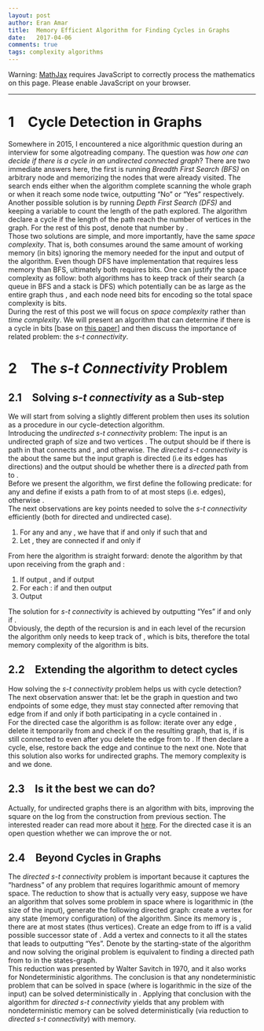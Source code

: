 ```yaml
---
layout: post
author: Eran Amar
title:  Memory Efficient Algorithm for Finding Cycles in Graphs
date:   2017-04-06
comments: true
tags: complexity algorithms
---
```



<script type="math/tex">
\newcommand{\lyxlock}{}
</script>
<noscript>
<div class="warning">
Warning: <a href="http://www.mathjax.org/">MathJax</a> requires JavaScript to correctly process the mathematics on this page. Please enable JavaScript on your browser.
</div><hr>
</hr></noscript>



<h1 class="Section">
<a class="toc" name="toc-Section-1">1</a> Cycle Detection in Graphs 
</h1>
<div class="Unindented">
Somewhere in 2015, I encountered a nice algorithmic question during an interview for some algotreading company. The question was <i>how one can decide if there is a cycle in an undirected connected graph</i>? There are two immediate answers here, the first is running <i>Breadth First Search (BFS)</i> on arbitrary node and memorizing the nodes that were already visited. The search ends either when the algorithm complete scanning the whole graph or when it reach some node twice, outputting “No” or “Yes” respectively. Another possible solution is by running <i>Depth First Search (DFS)</i> and keeping a variable to count the length of the path explored. The algorithm declare a cycle if the length of the path reach the number of vertices in the graph. For the rest of this post, denote that number by <span class="MathJax_Preview"><script type="math/tex">
n
</script>
</span>.
</div>
<div class="Indented">
Those two solutions are simple, and more importantly, have the same <i>space complexity</i>. That is, both consumes around the same amount of working memory (in bits) ignoring the memory needed for the input and output of the algorithm. Even though DFS have implementation that requires less memory than BFS, ultimately both requires <span class="MathJax_Preview"><script type="math/tex">
\Omega\left(n\log n\right)
</script>
</span> bits. One can justify the space complexity as follow: both algorithms has to keep track of their search (a queue in BFS and a stack is DFS) which potentially can be as large as the entire graph thus <span class="MathJax_Preview"><script type="math/tex">
\Omega\left(n\right)
</script>
</span>, and each node need <span class="MathJax_Preview"><script type="math/tex">
\Omega\left(\log n\right)
</script>
</span> bits for encoding so the total space complexity is <span class="MathJax_Preview"><script type="math/tex">
\Omega\left(n\log n\right)
</script>
</span> bits.
</div>
<div class="Indented">
During the rest of this post we will focus on <i>space complexity</i> rather than <i>time complexity</i>. We will present an algorithm that can determine if there is a cycle in <span class="MathJax_Preview"><script type="math/tex">
\mathcal{O}\left(\log^{2}n\right)
</script>
</span> bits [base on <a class="URL" href="http://www.sciencedirect.com/science/article/pii/S002200007080006X">this paper</a>] and then discuss the importance of related problem: the <i>s-t connectivity</i>.
</div>
<h1 class="Section">
<a class="toc" name="toc-Section-2">2</a> The <i>s-t Connectivity</i> Problem
</h1>
<h2 class="Subsection">
<a class="toc" name="toc-Subsection-2.1">2.1</a> Solving <i>s-t connectivity</i> as a Sub-step
</h2>
<div class="Unindented">
We will start from solving a slightly different problem then uses its solution as a procedure in our cycle-detection algorithm. 
</div>
<div class="Indented">
Introducing the <i>undirected s-t connectivity</i> problem: The input is an undirected graph <span class="MathJax_Preview"><script type="math/tex">
G=\left(V,E\right)
</script>
</span> of size <span class="MathJax_Preview"><script type="math/tex">
n
</script>
</span> and two vertices <span class="MathJax_Preview"><script type="math/tex">
s,t\in V
</script>
</span>. The output should be <span class="MathJax_Preview"><script type="math/tex">
1
</script>
</span> if there is path in <span class="MathJax_Preview"><script type="math/tex">
G
</script>
</span> that connects <span class="MathJax_Preview"><script type="math/tex">
s
</script>
</span> and <span class="MathJax_Preview"><script type="math/tex">
t
</script>
</span>, and <span class="MathJax_Preview"><script type="math/tex">
0
</script>
</span> otherwise. The <i>directed s-t connectivity</i> is the about the same but the input graph is directed (i.e its edges has directions) and the output should be <span class="MathJax_Preview"><script type="math/tex">
1
</script>
</span> whether there is a <i>directed</i> path from <span class="MathJax_Preview"><script type="math/tex">
s
</script>
</span> to <span class="MathJax_Preview"><script type="math/tex">
t
</script>
</span>.
</div>
<div class="Indented">
Before we present the algorithm, we first define the following predicate: for any <span class="MathJax_Preview"><script type="math/tex">
u,v\in V
</script>
</span> and <span class="MathJax_Preview"><script type="math/tex">
k\in\mathbb{N}
</script>
</span> define <span class="MathJax_Preview"><script type="math/tex">
conn\left(u,v;k\right)=1
</script>
</span> if exists a path from <span class="MathJax_Preview"><script type="math/tex">
u
</script>
</span> to <span class="MathJax_Preview"><script type="math/tex">
v
</script>
</span> of at most <span class="MathJax_Preview"><script type="math/tex">
k
</script>
</span> steps (i.e. edges), otherwise <span class="MathJax_Preview"><script type="math/tex">
conn\left(u,v;k\right)=0
</script>
</span>. 
</div>
<div class="Indented">
The next observations are key points needed to solve the <i>s-t connectivity </i>efficiently (both for directed and undirected case).
</div>
<ol>
<li>
For any <span class="MathJax_Preview"><script type="math/tex">
u,v\in V
</script>
</span> and any <span class="MathJax_Preview"><script type="math/tex">
k\in\mathbb{N}
</script>
</span>, we have that <span class="MathJax_Preview"><script type="math/tex">
conn\left(u,v;2^{k}\right)=1
</script>
</span> if and only if <span class="MathJax_Preview"><script type="math/tex">
\exists w\in V
</script>
</span> such that <span class="MathJax_Preview"><script type="math/tex">
conn\left(u,w;2^{k-1}\right)=1
</script>
</span> and <span class="MathJax_Preview"><script type="math/tex">
conn\left(w,v;2^{k-1}\right)=1
</script>
</span>
</li>
<li>
Let <span class="MathJax_Preview"><script type="math/tex">
u,v\in V
</script>
</span>, they are connected if and only if <span class="MathJax_Preview"><script type="math/tex">
conn\left(u,v;2^{\lceil\log n\rceil}\right)=1
</script>
</span>
</li>
</ol>
<div class="Unindented">
From here the algorithm is straight forward: denote the algorithm by <span class="MathJax_Preview"><script type="math/tex">
Alg\left(u,v;2^{k}\right)
</script>
</span> that upon receiving <span class="MathJax_Preview"><script type="math/tex">
u,v
</script>
</span> from the graph <span class="MathJax_Preview"><script type="math/tex">
G=\left(V,E\right)
</script>
</span> and <span class="MathJax_Preview"><script type="math/tex">
k\in\mathbb{N}
</script>
</span>:
</div>
<ol>
<li>
If <span class="MathJax_Preview"><script type="math/tex">
k=0
</script>
</span> output <span class="MathJax_Preview"><script type="math/tex">
\mathbf{1}_{\left[u=v\right]}
</script>
</span>, and if <span class="MathJax_Preview"><script type="math/tex">
k=1
</script>
</span> output <span class="MathJax_Preview"><script type="math/tex">
\mathbf{1}_{\left[u=v\vee\left(u,v\right)\in E\right]}
</script>
</span>
</li>
<li>
For each <span class="MathJax_Preview"><script type="math/tex">
w\in V
</script>
</span>: if <span class="MathJax_Preview"><script type="math/tex">
Alg\left(u,w;2^{k-1}\right)=1
</script>
</span> and <span class="MathJax_Preview"><script type="math/tex">
Alg\left(w,v;2^{k-1}\right)=1
</script>
</span> then output <span class="MathJax_Preview"><script type="math/tex">
1
</script>
</span>
</li>
<li>
Output <span class="MathJax_Preview"><script type="math/tex">
0
</script>
</span>
</li>
</ol>
<div class="Unindented">
The solution for <i>s-t connectivity</i> is achieved by outputting “Yes” if and only if <span class="MathJax_Preview"><script type="math/tex">
Alg\left(s,t,2^{\lceil\log n\rceil}\right)=1
</script>
</span>. 
</div>
<div class="Indented">
Obviously, the depth of the recursion is <span class="MathJax_Preview"><script type="math/tex">
\mathcal{O}\left(\log n\right)
</script>
</span> and in each level of the recursion the algorithm only needs to keep track of <span class="MathJax_Preview"><script type="math/tex">
w
</script>
</span>, which is <span class="MathJax_Preview"><script type="math/tex">
\mathcal{O}\left(\log n\right)
</script>
</span> bits, therefore the total memory complexity of the algorithm is <span class="MathJax_Preview"><script type="math/tex">
\mathcal{O}\left(\log^{2}n\right)
</script>
</span> bits.
</div>
<h2 class="Subsection">
<a class="toc" name="toc-Subsection-2.2">2.2</a> Extending the algorithm to detect cycles
</h2>
<div class="Unindented">
How solving the <i>s-t connectivity</i> problem helps us with cycle detection? The next observation answer that: let <span class="MathJax_Preview"><script type="math/tex">
G=\left(V,E\right)
</script>
</span> be the graph in question and <span class="MathJax_Preview"><script type="math/tex">
u,v\in V
</script>
</span> two endpoints of some edge, they must stay connected after removing that edge from <span class="MathJax_Preview"><script type="math/tex">
G
</script>
</span> if and only if both participating in a cycle contained in <span class="MathJax_Preview"><script type="math/tex">
G
</script>
</span>.
</div>
<div class="Indented">
For the directed case the algorithm is as follow: iterate over any edge <span class="MathJax_Preview"><script type="math/tex">
\left(u,v\right)\in E
</script>
</span>, delete it temporarily from <span class="MathJax_Preview"><script type="math/tex">
G
</script>
</span> and check if <span class="MathJax_Preview"><script type="math/tex">
Alg\left(v,u;2^{\lceil\log n\rceil}\right)=1
</script>
</span> on the resulting graph, that is, if <span class="MathJax_Preview"><script type="math/tex">
v
</script>
</span> is still connected to <span class="MathJax_Preview"><script type="math/tex">
u
</script>
</span> even after you delete the edge from <span class="MathJax_Preview"><script type="math/tex">
u
</script>
</span> to <span class="MathJax_Preview"><script type="math/tex">
v
</script>
</span>. If <span class="MathJax_Preview"><script type="math/tex">
Alg\left(v,u;2^{\lceil\log n\rceil}\right)=1
</script>
</span> then declare a cycle, else, restore back the edge and continue to the next one. Note that this solution also works for undirected graphs. The memory complexity is <span class="MathJax_Preview"><script type="math/tex">
\mathcal{O}\left(\log^{2}n\right)+\log n=\mathcal{O}\left(\log^{2}n\right)
</script>
</span> and we done.
</div>
<h2 class="Subsection">
<a class="toc" name="toc-Subsection-2.3">2.3</a> Is it the best we can do?
</h2>
<div class="Unindented">
Actually, for undirected graphs there is an algorithm with <span class="MathJax_Preview"><script type="math/tex">
\mathcal{O}\left(\log n\right)
</script>
</span> bits, improving the square on the log from the construction from previous section. The interested reader can read more about it <a class="URL" href="http://www.cs.cornell.edu/courses/cs682/2008sp/Handouts/Reingold05.pdf">here</a>. For the directed case it is an open question whether we can improve the <span class="MathJax_Preview"><script type="math/tex">
\log^{2}n
</script>
</span> or not.
</div>
<h2 class="Subsection">
<a class="toc" name="toc-Subsection-2.4">2.4</a> Beyond Cycles in Graphs
</h2>
<div class="Unindented">
The <i>directed s-t connectivity </i>problem is important because it captures the “hardness” of any problem that requires logarithmic amount of memory space. The reduction to show that is actually very easy, suppose we have an algorithm that solves some problem in <span class="MathJax_Preview"><script type="math/tex">
\mathcal{O}\left(s\right)
</script>
</span> space where <span class="MathJax_Preview"><script type="math/tex">
s
</script>
</span> is logarithmic in <span class="MathJax_Preview"><script type="math/tex">
n
</script>
</span> (the size of the input), generate the following directed graph: create a vertex <span class="MathJax_Preview"><script type="math/tex">
v
</script>
</span> for any state (memory configuration) of the algorithm. Since its memory is <span class="MathJax_Preview"><script type="math/tex">
\mathcal{O}\left(s\right)
</script>
</span>, there are at most <span class="MathJax_Preview"><script type="math/tex">
2^{\mathcal{O}\left(s\right)}=\mathcal{O}\left(poly\left(n\right)\right)
</script>
</span> states (thus vertices). Create an edge from <span class="MathJax_Preview"><script type="math/tex">
u
</script>
</span> to <span class="MathJax_Preview"><script type="math/tex">
v
</script>
</span> iff <span class="MathJax_Preview"><script type="math/tex">
v
</script>
</span> is a valid possible successor state of <span class="MathJax_Preview"><script type="math/tex">
u
</script>
</span>. Add a vertex <span class="MathJax_Preview"><script type="math/tex">
t
</script>
</span> and connects to it all the states that leads to outputting “Yes”. Denote by <span class="MathJax_Preview"><script type="math/tex">
s
</script>
</span> the starting-state of the algorithm and now solving the original problem is equivalent to finding a directed path from <span class="MathJax_Preview"><script type="math/tex">
s
</script>
</span> to <span class="MathJax_Preview"><script type="math/tex">
t
</script>
</span> in the states-graph.
</div>
<div class="Indented">
This reduction was presented by Walter Savitch in 1970, and it also works for Nondeterministic algorithms. The conclusion is that any nondeterministic problem that can be solved in <span class="MathJax_Preview"><script type="math/tex">
\mathcal{O}\left(s\right)
</script>
</span> space (where <span class="MathJax_Preview"><script type="math/tex">
s
</script>
</span> is logarithmic in the size of the input) can be solved deterministically in <span class="MathJax_Preview"><script type="math/tex">
\mathcal{O}\left(s^{2}\right)
</script>
</span>. Applying that conclusion with the algorithm for <i>directed s-t connectivity</i> yields that any problem with nondeterministic <span class="MathJax_Preview"><script type="math/tex">
\mathcal{O}\left(\log n\right)
</script>
</span> memory can be solved deterministically (via reduction to <i>directed s-t connectivity</i>) with <span class="MathJax_Preview"><script type="math/tex">
\mathcal{O}\left(\log^{2}n\right)
</script>
</span> memory.
</div>
